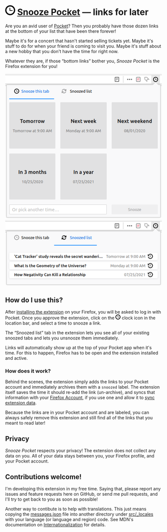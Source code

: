 # ![logo](assets/icon-32.png) [Snooze Pocket](https://addons.mozilla.org/en-US/firefox/addon/snooze-pocket/) — links for later

Are you an avid user of [Pocket](https://getpocket.com/)? Then you probably have
those dozen links at the bottom of your list that have been there forever!

Maybe it's for a concert that hasn't started selling tickets yet. Maybe it's
stuff to do for when your friend is coming to visit you. Maybe it's stuff about
a new hobby that you don't have the time for right now.

Whatever they are, if those “bottom links” bother you, _Snooze Pocket_ is the
Firefox extension for you!

![Image of actions tab](assets/actions-tab.png)
![Image of snoozed list tab](assets/snoozed-list-tab.png)

## How do I use this?

After
[installing the extension](https://addons.mozilla.org/en-US/firefox/addon/snooze-pocket/)
on your Firefox, you will be asked to log in with Pocket. Once you approve the
extension, click on the ![logo](assets/icon-16.png) clock icon in the location
bar, and select a time to snooze a link.

The “Snoozed list” tab in the extension lets you see all of your existing
snoozed tabs and lets you unsnooze them immediately.

Links will automatically show up at the top of your Pocket app when it's time.
For this to happen, Firefox has to be open and the extension installed and
active.

### How does it work?

Behind the scenes, the extension simply adds the links to your Pocket account
and immediately archives them with a `snoozed` label. The extension itself saves
the time it should re-add the link (un-archive), and syncs that information with
your [Firefox Account](https://accounts.firefox.com/), if you use one and allow
it to [sync extension data](about:preferences#sync).

Because the links are in your Pocket account and are labeled, you can always
safely remove this extension and still find all of the links that you meant to
read later!

## Privacy

_Snooze Pocket_ respects your privacy! The extension does not collect any data
on you. All of your data stays between you, your Firefox profile, and your
Pocket account.

## Contributions welcome!

I'm developing this extension in my free time. Saying that, please report any
issues and feature requests here on GitHub, or send me pull requests, and I'll
try to get back to you as soon as possible!

Another way to contibute is to help with translations. This just means copying
the [messages.json](src/_locales/en/messages.json) file into another directory
under [src/\_locales](src/_locales) with your language (or language and region)
code. See MDN's documentation on
[Internationalization](https://developer.mozilla.org/en-US/docs/Mozilla/Add-ons/WebExtensions/Internationalization#Providing_localized_strings_in__locales)
for details.
